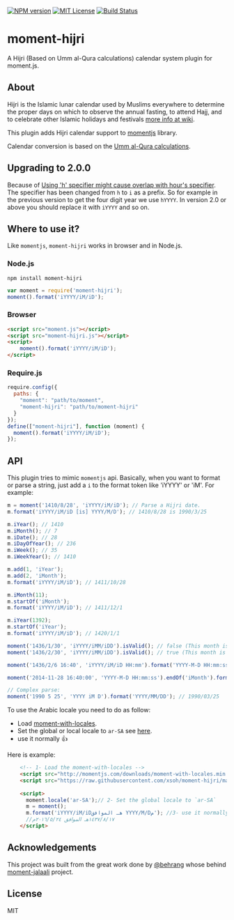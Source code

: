 [![NPM version][npm-version-image]][npm-url] [![MIT License][license-image]][license-url] [![Build Status][travis-image]][travis-url]

moment-hijri
==============

A Hijri (Based on Umm al-Qura calculations) calendar system plugin for moment.js.

About
-----

Hijri is the Islamic lunar calendar used by Muslims everywhere to determine the proper days on which to observe the annual fasting, to attend Hajj, and to celebrate other Islamic holidays and festivals [more info at wiki](https://en.wikipedia.org/wiki/Islamic_calendar).

This plugin adds Hijri calendar support to [momentjs](http://momentjs.com) library.

Calendar conversion is based on the [Umm al-Qura calculations](http://www.ummulqura.org.sa/).

Upgrading to 2.0.0
---------------
Because of [Using 'h' specifier might cause overlap with hour's specifier](https://github.com/xsoh/moment-hijri/issues/8). 
The specifier has been changed from `h` to `i` as  a prefix. So for example in the previous version to get the four digit year 
we use `hYYYY`. In version 2.0 or above you should replace it with `iYYYY` and so on.

Where to use it?
---------------

Like `momentjs`, `moment-hijri` works in browser and in Node.js.

### Node.js

```shell
npm install moment-hijri
```


```js
var moment = require('moment-hijri');
moment().format('iYYYY/iM/iD');
```

### Browser
```html
<script src="moment.js"></script>
<script src="moment-hijri.js"></script>
<script>
	moment().format('iYYYY/iM/iD');
</script>
```

### Require.js

```js
require.config({
  paths: {
    "moment": "path/to/moment",
    "moment-hijri": "path/to/moment-hijri"
  }
});
define(["moment-hijri"], function (moment) {
  moment().format('iYYYY/iM/iD');
});
```

API
---

This plugin tries to mimic `momentjs` api. Basically, when you want to format or parse a string, just add a `i` to the format token like 'iYYYY' or 'iM'. For example:

```js
m = moment('1410/8/28', 'iYYYY/iM/iD'); // Parse a Hijri date.
m.format('iYYYY/iM/iD [is] YYYY/M/D'); // 1410/8/28 is 1990/3/25

m.iYear(); // 1410
m.iMonth(); // 7
m.iDate(); // 28
m.iDayOfYear(); // 236
m.iWeek(); // 35
m.iWeekYear(); // 1410

m.add(1, 'iYear');
m.add(2, 'iMonth');
m.format('iYYYY/iM/iD'); // 1411/10/28

m.iMonth(11);
m.startOf('iMonth');
m.format('iYYYY/iM/iD'); // 1411/12/1

m.iYear(1392);
m.startOf('iYear');
m.format('iYYYY/iM/iD'); // 1420/1/1

moment('1436/1/30', 'iYYYY/iMM/iDD').isValid(); // false (This month is only 29 days).
moment('1436/2/30', 'iYYYY/iMM/iDD').isValid(); // true (This month is 30 days).

moment('1436/2/6 16:40', 'iYYYY/iM/iD HH:mm').format('YYYY-M-D HH:mm:ss'); // 2014-11-28 16:40:00

moment('2014-11-28 16:40:00', 'YYYY-M-D HH:mm:ss').endOf('iMonth').format('iYYYY/iM/iD HH:mm:ss'); // 1436/2/30 23:59:59

// Complex parse:
moment('1990 5 25', 'YYYY iM D').format('YYYY/MM/DD'); // 1990/03/25
```

To use the Arabic locale you need to do as follow:
- Load [moment-with-locales](http://momentjs.com/downloads/moment-with-locales.js).
- Set the global or local locale to `ar-SA` see [here](http://momentjs.com/docs/#/i18n/changing-locale/).
- use it normally :+1: 

Here is example:
```html
    <!-- 1- Load the moment-with-locales -->
    <script src="http://momentjs.com/downloads/moment-with-locales.min.js"></script>
    <script src="https://raw.githubusercontent.com/xsoh/moment-hijri/master/moment-hijri.js"></script>
    
    <script>
      moment.locale('ar-SA');// 2- Set the global locale to `ar-SA`
      m = moment();
      m.format('iYYYY/iM/iDهـ الموافق YYYY/M/Dم'); //3- use it normally 
      //١٤٣٧/٨/١٧هـ الموافق ٢٠١٦/٥/٢٤م
    </script>
```

Acknowledgements
-------
This project was built from the great work done by [@behrang](https://github.com/behrang) whose behind [moment-jalaali](https://github.com/jalaali/moment-jalaali) project. 

License
-------

MIT

[license-image]: http://img.shields.io/badge/license-MIT-blue.svg?style=flat
[license-url]: LICENSE

[npm-url]: https://npmjs.org/package/moment-hijri
[npm-version-image]: http://img.shields.io/npm/v/moment-hijri.svg?style=flat

[travis-url]: https://travis-ci.org/xsoh/moment-hijri
[travis-image]: https://travis-ci.org/xsoh/moment-hijri.svg?style=flat
